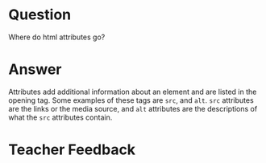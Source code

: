 # Question

Where do html attributes go?

# Answer

Attributes add additional information about an element and are listed in the opening tag. Some examples of these tags are `src`, and `alt`. `src` attributes are the links or the media source, and `alt` attributes are the descriptions of what the `src` attributes contain.

# Teacher Feedback

